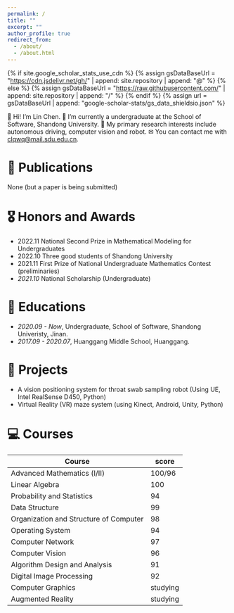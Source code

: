 ```yaml
---
permalink: /
title: ""
excerpt: ""
author_profile: true
redirect_from: 
  - /about/
  - /about.html
---
```


{% if site.google_scholar_stats_use_cdn %}
{% assign gsDataBaseUrl = "https://cdn.jsdelivr.net/gh/" | append: site.repository | append: "@" %}
{% else %}
{% assign gsDataBaseUrl = "https://raw.githubusercontent.com/" | append: site.repository | append: "/" %}
{% endif %}
{% assign url = gsDataBaseUrl | append: "google-scholar-stats/gs_data_shieldsio.json" %}

<span class='anchor' id='about-me'></span>


👋 Hi! I’m Lin Chen. 🌱 I’m currently a undergraduate at the School of Software, Shandong University. 👀 My primary research interests include autonomous driving, computer vision and robot. ✉ You can contact me with clqwq@mail.sdu.edu.cn.

# 📝 Publications 

None (but a paper is being submitted)

# 🎖 Honors and Awards
- 2022.11 National Second Prize in Mathematical Modeling for Undergraduates
- 2022.10 Three good students of Shandong University
- 2021.11 First Prize of National Undergraduate Mathematics Contest (preliminaries)
- *2021.10* National Scholarship (Undergraduate) 

# 📖 Educations
- *2020.09 - Now*, Undergraduate, School of Software, Shandong Univeristy, Jinan.
- *2017.09 - 2020.07*, Huanggang Middle School, Huanggang.

# 📁 Projects

- A vision positioning system for throat swab sampling robot (Using UE, Intel RealSense D450, Python)
- Virtual Reality (VR) maze system (using Kinect, Android, Unity, Python)

# 💻 Courses

| Course                                 | score    |
| -------------------------------------- | -------- |
| Advanced Mathematics (Ⅰ/Ⅱ)             | 100/96   |
| Linear Algebra                         | 100      |
| Probability and Statistics             | 94       |
| Data Structure                         | 99       |
| Organization and Structure of Computer | 98       |
| Operating System                       | 94       |
| Computer Network                       | 97       |
| Computer Vision                        | 96       |
| Algorithm Design and Analysis          | 91       |
| Digital Image Processing               | 92       |
| Computer Graphics                      | studying |
| Augmented Reality                      | studying |
